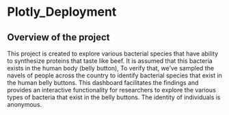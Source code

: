 # Plotly_Deployment
## Overview of the project
This project is created to explore various bacterial species that have ability to synthesize proteins that taste like beef. It is assumed that this bacteria exists in the human body (belly button), To verify that, we’ve sampled the navels of people across the country to identify bacterial species that exist in the human belly buttons. This dashboard facilitates the findings and provides an interactive functionality for researchers to explore the various types of bacteria that exist in the belly buttons. The identity of individuals is anonymous.
